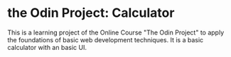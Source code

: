 # the Odin Project: Calculator

This is a learning project of the Online Course "The Odin Project" to apply the foundations of basic web development techniques.
It is a basic calculator with an basic UI.
